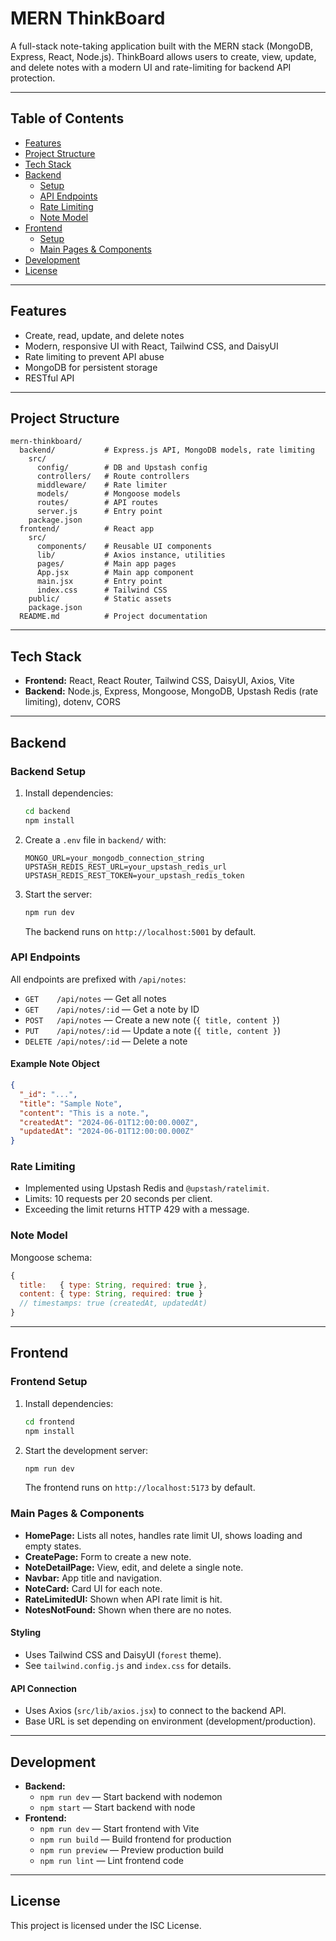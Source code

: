 # MERN ThinkBoard

A full-stack note-taking application built with the MERN stack (MongoDB, Express, React, Node.js). ThinkBoard allows users to create, view, update, and delete notes with a modern UI and rate-limiting for backend API protection.

---

## Table of Contents
- [Features](#features)
- [Project Structure](#project-structure)
- [Tech Stack](#tech-stack)
- [Backend](#backend)
  - [Setup](#backend-setup)
  - [API Endpoints](#api-endpoints)
  - [Rate Limiting](#rate-limiting)
  - [Note Model](#note-model)
- [Frontend](#frontend)
  - [Setup](#frontend-setup)
  - [Main Pages & Components](#main-pages--components)
- [Development](#development)
- [License](#license)

---

## Features
- Create, read, update, and delete notes
- Modern, responsive UI with React, Tailwind CSS, and DaisyUI
- Rate limiting to prevent API abuse
- MongoDB for persistent storage
- RESTful API

---

## Project Structure
```
mern-thinkboard/
  backend/           # Express.js API, MongoDB models, rate limiting
    src/
      config/        # DB and Upstash config
      controllers/   # Route controllers
      middleware/    # Rate limiter
      models/        # Mongoose models
      routes/        # API routes
      server.js      # Entry point
    package.json
  frontend/          # React app
    src/
      components/    # Reusable UI components
      lib/           # Axios instance, utilities
      pages/         # Main app pages
      App.jsx        # Main app component
      main.jsx       # Entry point
      index.css      # Tailwind CSS
    public/          # Static assets
    package.json
  README.md          # Project documentation
```

---

## Tech Stack
- **Frontend:** React, React Router, Tailwind CSS, DaisyUI, Axios, Vite
- **Backend:** Node.js, Express, Mongoose, MongoDB, Upstash Redis (rate limiting), dotenv, CORS

---

## Backend

### Backend Setup
1. Install dependencies:
   ```bash
   cd backend
   npm install
   ```
2. Create a `.env` file in `backend/` with:
   ```env
   MONGO_URL=your_mongodb_connection_string
   UPSTASH_REDIS_REST_URL=your_upstash_redis_url
   UPSTASH_REDIS_REST_TOKEN=your_upstash_redis_token
   ```
3. Start the server:
   ```bash
   npm run dev
   ```
   The backend runs on `http://localhost:5001` by default.

### API Endpoints
All endpoints are prefixed with `/api/notes`:
- `GET    /api/notes`         — Get all notes
- `GET    /api/notes/:id`     — Get a note by ID
- `POST   /api/notes`         — Create a new note (`{ title, content }`)
- `PUT    /api/notes/:id`     — Update a note (`{ title, content }`)
- `DELETE /api/notes/:id`     — Delete a note

#### Example Note Object
```json
{
  "_id": "...",
  "title": "Sample Note",
  "content": "This is a note.",
  "createdAt": "2024-06-01T12:00:00.000Z",
  "updatedAt": "2024-06-01T12:00:00.000Z"
}
```

### Rate Limiting
- Implemented using Upstash Redis and `@upstash/ratelimit`.
- Limits: 10 requests per 20 seconds per client.
- Exceeding the limit returns HTTP 429 with a message.

### Note Model
Mongoose schema:
```js
{
  title:   { type: String, required: true },
  content: { type: String, required: true }
  // timestamps: true (createdAt, updatedAt)
}
```

---

## Frontend

### Frontend Setup
1. Install dependencies:
   ```bash
   cd frontend
   npm install
   ```
2. Start the development server:
   ```bash
   npm run dev
   ```
   The frontend runs on `http://localhost:5173` by default.

### Main Pages & Components
- **HomePage:** Lists all notes, handles rate limit UI, shows loading and empty states.
- **CreatePage:** Form to create a new note.
- **NoteDetailPage:** View, edit, and delete a single note.
- **Navbar:** App title and navigation.
- **NoteCard:** Card UI for each note.
- **RateLimitedUI:** Shown when API rate limit is hit.
- **NotesNotFound:** Shown when there are no notes.

#### Styling
- Uses Tailwind CSS and DaisyUI (`forest` theme).
- See `tailwind.config.js` and `index.css` for details.

#### API Connection
- Uses Axios (`src/lib/axios.jsx`) to connect to the backend API.
- Base URL is set depending on environment (development/production).

---

## Development
- **Backend:**
  - `npm run dev` — Start backend with nodemon
  - `npm start`   — Start backend with node
- **Frontend:**
  - `npm run dev` — Start frontend with Vite
  - `npm run build` — Build frontend for production
  - `npm run preview` — Preview production build
  - `npm run lint` — Lint frontend code

---

## License
This project is licensed under the ISC License. 
